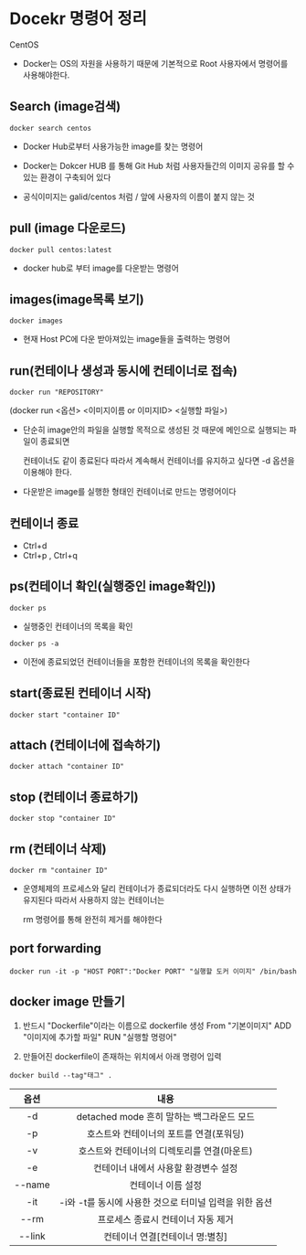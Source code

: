 # Docekr 명령어 정리

CentOS
- Docker는 OS의 자원을 사용하기 때문에 기본적으로 Root 사용자에서 명령어를 사용해야한다.

## Search (image검색)
```
docker search centos
```

- Docker Hub로부터 사용가능한 image를 찾는 명령어

- Docker는 Dokcer HUB 를 통해 Git Hub 처럼 사용자들간의 이미지 공유를 할 수 있는 환경이 구축되어 있다

- 공식이미지는 galid/centos 처럼 / 앞에 사용자의 이름이 붙지 않는 것

## pull (image 다운로드)
```
docker pull centos:latest
```

- docker hub로 부터 image를 다운받는 명령어

## images(image목록 보기)
```
docker images
```
- 현재 Host PC에 다운 받아져있는 image들을 출력하는 명령어

## run(컨테이나 생성과 동시에 컨테이너로 접속)
```
docker run "REPOSITORY"
```

(docker run <옵션> <이미지이름 or 이미지ID> <실행할 파일>)

- 단순히 image안의 파일을 실행할 목적으로 생성된 것 때문에 메인으로 실행되는 파일이 종료되면 

   컨테이너도 같이 종료된다 따라서 계속해서 컨테이너를 유지하고 싶다면 -d 옵션을 이용해야 한다.

- 다운받은 image를 실행한 형태인 컨테이너로 만드는 명령어이다

## 컨테이너 종료
- Ctrl+d
- Ctrl+p , Ctrl+q

## ps(컨테이너 확인(실행중인 image확인))
```
docker ps
```
- 실행중인 컨테이너의 목록을 확인

```
docker ps -a 
```
- 이전에 종료되었던 컨테이너들을 포함한 컨테이너의 목록을 확인한다

## start(종료된 컨테이너 시작)
```
docker start "container ID"
```

## attach (컨테이너에 접속하기)
```
docker attach "container ID"
```

## stop (컨테이너 종료하기)
```
docker stop "container ID"
```

## rm (컨테이너 삭제)
```
docker rm "container ID"
```
- 운영체제의 프로세스와 달리 컨테이너가 종료되더라도 다시 실행하면 이전 상태가 유지된다 따라서 사용하지 않는 컨테이너는

  rm 명령어를 통해 완전히 제거를 해야한다

## port forwarding
```
docker run -it -p "HOST PORT":"Docker PORT" "실행할 도커 이미지" /bin/bash
```

## docker image 만들기
1. 반드시 "Dockerfile"이라는 이름으로 dockerfile 생성
   From "기본이미지"
   ADD "이미지에 추가할 파일"
   RUN "실행할 명령어"

2. 만들어진 dockerfile이 존재하는 위치에서 아래 명령어 입력

```
docker build --tag"태그" .
```   
   
| 옵션             | 내용             |
|:---:|:---:|
|-d|detached mode 흔히 말하는 백그라운드 모드|
|-p|호스트와 컨테이너의 포트를 연결(포워딩)|
|-v|호스트와 컨테이너의 디렉토리를 연결(마운트)|
|-e|컨테이너 내에서 사용할 환경변수 설정|
|--name|컨테이너 이름 설정|
|-it|-i와 -t를 동시에 사용한 것으로 터미널 입력을 위한 옵션|
|--rm|프로세스 종료시 컨테이너 자동 제거|
|--link|컨테이너 연결[컨테이너 명:별칭]|
